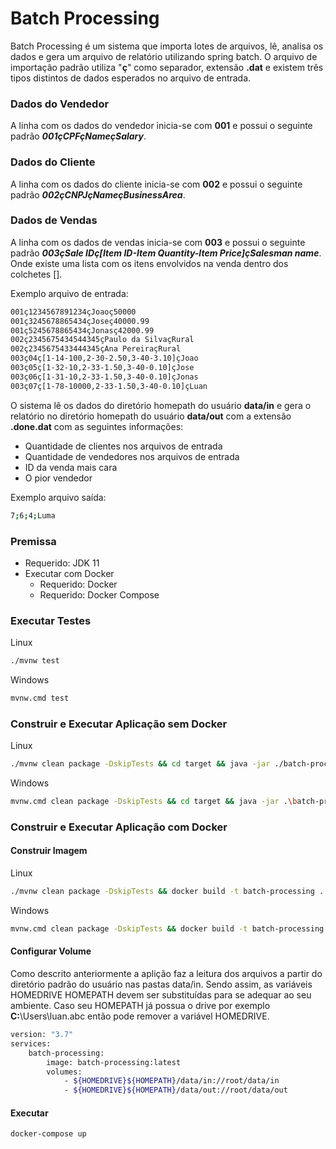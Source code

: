 
# Batch Processing
Batch Processing é um sistema que importa lotes de arquivos, lê, analisa os dados e gera um arquivo de relatório utilizando spring batch.
O arquivo de importação padrão utiliza "**ç**" como separador, extensão **.dat** e existem três tipos distintos de dados esperados no arquivo de entrada. 

### Dados do Vendedor
A linha com os dados do vendedor inicia-se com **001** e possui o seguinte padrão ***001çCPFçNameçSalary***.

### Dados do Cliente
A linha com os dados do cliente inicia-se com **002** e possui o seguinte padrão ***002çCNPJçNameçBusinessArea***.

### Dados de Vendas
A linha com os dados de vendas inicia-se com **003** e possui o seguinte padrão ***003çSale IDç[Item ID-Item Quantity-Item Price]çSalesman name***. Onde existe uma lista com os itens envolvidos na venda dentro dos colchetes [].

Exemplo arquivo de entrada:
```sh
001ç1234567891234çJoaoç50000
001ç3245678865434çJoseç40000.99
001ç5245678865434çJonasç42000.99
002ç2345675434544345çPaulo da SilvaçRural
002ç2345675433444345çAna PereiraçRural
003ç04ç[1-14-100,2-30-2.50,3-40-3.10]çJoao
003ç05ç[1-32-10,2-33-1.50,3-40-0.10]çJose
003ç06ç[1-31-10,2-33-1.50,3-40-0.10]çJonas
003ç07ç[1-78-10000,2-33-1.50,3-40-0.10]çLuan
```
O sistema lê os dados do diretório homepath do usuário **data/in** e gera o relatório no diretório homepath do usuário **data/out** com a extensão **.done.dat** com as seguintes informações: 
* Quantidade de clientes nos arquivos de entrada
*  Quantidade de vendedores nos arquivos de entrada
*  ID da venda mais cara
*  O pior vendedor

Exemplo arquivo saída:
```sh
7;6;4;Luma
```
### Premissa
* Requerido: JDK 11 <br />
* Executar com Docker
	* Requerido: Docker
	* Requerido: Docker Compose
	
### Executar Testes
Linux
```sh
./mvnw test
```
Windows
```sh
mvnw.cmd test
```
### Construir e Executar Aplicação sem Docker
Linux
```sh
./mvnw clean package -DskipTests && cd target && java -jar ./batch-processing-1.0.0.jar
```
Windows
```sh
mvnw.cmd clean package -DskipTests && cd target && java -jar .\batch-processing-1.0.0.jar
```
### Construir e Executar Aplicação com Docker
#### Construir Imagem
Linux
```sh
./mvnw clean package -DskipTests && docker build -t batch-processing .
```
Windows
```sh
mvnw.cmd clean package -DskipTests && docker build -t batch-processing .
```
#### Configurar Volume
Como descrito anteriormente a aplição faz a leitura dos arquivos a partir do diretório padrão do usuário nas pastas data/in. Sendo assim, as variáveis HOMEDRIVE HOMEPATH devem ser substituídas para se adequar ao seu ambiente. Caso seu HOMEPATH já possua o drive por exemplo **C:**\Users\luan.abc então pode remover a variável HOMEDRIVE.
```sh
version: "3.7"
services:
    batch-processing:
        image: batch-processing:latest
        volumes:
            - ${HOMEDRIVE}${HOMEPATH}/data/in://root/data/in
            - ${HOMEDRIVE}${HOMEPATH}/data/out://root/data/out
```
#### Executar
```sh
docker-compose up
```